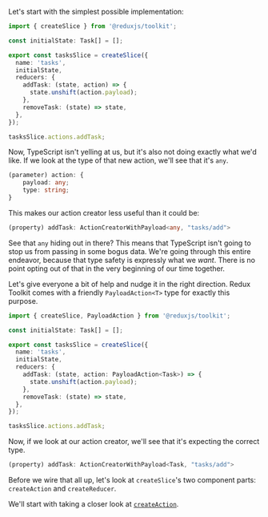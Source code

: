Let's start with the simplest possible implementation:

```ts
import { createSlice } from '@reduxjs/toolkit';

const initialState: Task[] = [];

export const tasksSlice = createSlice({
  name: 'tasks',
  initialState,
  reducers: {
    addTask: (state, action) => {
      state.unshift(action.payload);
    },
    removeTask: (state) => state,
  },
});

tasksSlice.actions.addTask;
```

Now, TypeScript isn't yelling at us, but it's also not doing exactly what we'd like. If we look at the type of that new action, we'll see that it's `any`.

```ts
(parameter) action: {
    payload: any;
    type: string;
}
```

This makes our action creator less useful than it could be:

```ts
(property) addTask: ActionCreatorWithPayload<any, "tasks/add">
```

See that `any` hiding out in there? This means that TypeScript isn't going to stop us from passing in some bogus data. We're going through this entire endeavor, because that type safety is expressly what we _want_. There is no point opting out of that in the very beginning of our time together.

Let's give everyone a bit of help and nudge it in the right direction. Redux Toolkit comes with a friendly `PayloadAction<T>` type for exactly this purpose.

```ts
import { createSlice, PayloadAction } from '@reduxjs/toolkit';

const initialState: Task[] = [];

export const tasksSlice = createSlice({
  name: 'tasks',
  initialState,
  reducers: {
    addTask: (state, action: PayloadAction<Task>) => {
      state.unshift(action.payload);
    },
    removeTask: (state) => state,
  },
});

tasksSlice.actions.addTask;
```

Now, if we look at our action creator, we'll see that it's expecting the correct type.

```ts
(property) addTask: ActionCreatorWithPayload<Task, "tasks/add">
```

Before we wire that all up, let's look at `createSlice`'s two component parts: `createAction` and `createReducer`.

We'll start with taking a closer look at [`createAction`](createAction.md).